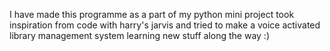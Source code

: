 I have made this programme as a part of my python mini project 
took inspiration from code with harry's jarvis and tried to make a voice activated library management system learning new stuff along the way :)